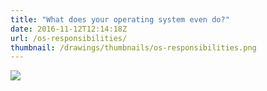 ```yaml
---
title: "What does your operating system even do?"
date: 2016-11-12T12:14:18Z
url: /os-responsibilities/
thumbnail: /drawings/thumbnails/os-responsibilities.png
---
```

<a href='/drawings/os-responsibilities.svg'><img src='/drawings/os-responsibilities.png'></a>
